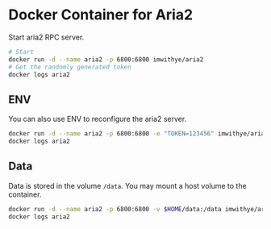 Docker Container for Aria2
===

Start aria2 RPC server.
```bash
# Start
docker run -d --name aria2 -p 6800:6800 imwithye/aria2
# Get the randomly generated token
docker logs aria2
```

## ENV
You can also use ENV to reconfigure the aria2 server.
```bash
docker run -d --name aria2 -p 6800:6800 -e "TOKEN=123456" imwithye/aria2
docker logs aria2
```

## Data
Data is stored in the volume `/data`. You may mount a host volume to the container.
```bash
docker run -d --name aria2 -p 6800:6800 -v $HOME/data:/data imwithye/aria2
docker logs aria2
```
